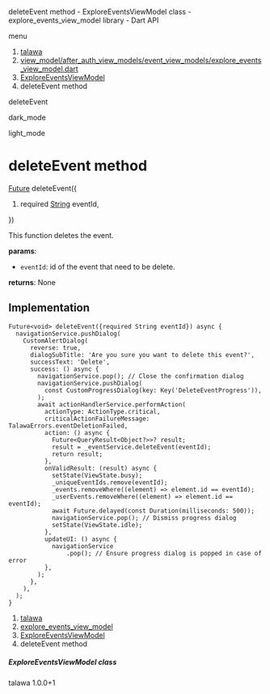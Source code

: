 




deleteEvent method - ExploreEventsViewModel class - explore\_events\_view\_model library - Dart API







menu

1. [talawa](../../index.html)
2. [view\_model/after\_auth\_view\_models/event\_view\_models/explore\_events\_view\_model.dart](../../file-___home_harshil_Desktop_open-source_palisadoes_talawa_lib_view_model_after_auth_view_models_event_view_models_explore_events_view_model/)
3. [ExploreEventsViewModel](../../file-___home_harshil_Desktop_open-source_palisadoes_talawa_lib_view_model_after_auth_view_models_event_view_models_explore_events_view_model/ExploreEventsViewModel-class.html)
4. deleteEvent method

deleteEvent


dark\_mode

light\_mode




# deleteEvent method


[Future](https://api.flutter.dev/flutter/dart-core/Future-class.html)<void>
deleteEvent({

1. required [String](https://api.flutter.dev/flutter/dart-core/String-class.html) eventId,

})

This function deletes the event.

**params**:

* `eventId`: id of the event that need to be delete.

**returns**:
None


## Implementation

```
Future<void> deleteEvent({required String eventId}) async {
  navigationService.pushDialog(
    CustomAlertDialog(
      reverse: true,
      dialogSubTitle: 'Are you sure you want to delete this event?',
      successText: 'Delete',
      success: () async {
        navigationService.pop(); // Close the confirmation dialog
        navigationService.pushDialog(
          const CustomProgressDialog(key: Key('DeleteEventProgress')),
        );
        await actionHandlerService.performAction(
          actionType: ActionType.critical,
          criticalActionFailureMessage: TalawaErrors.eventDeletionFailed,
          action: () async {
            Future<QueryResult<Object?>>? result;
            result = _eventService.deleteEvent(eventId);
            return result;
          },
          onValidResult: (result) async {
            setState(ViewState.busy);
            _uniqueEventIds.remove(eventId);
            _events.removeWhere((element) => element.id == eventId);
            _userEvents.removeWhere((element) => element.id == eventId);
            await Future.delayed(const Duration(milliseconds: 500));
            navigationService.pop(); // Dismiss progress dialog
            setState(ViewState.idle);
          },
          updateUI: () async {
            navigationService
                .pop(); // Ensure progress dialog is popped in case of error
          },
        );
      },
    ),
  );
}
```

 


1. [talawa](../../index.html)
2. [explore\_events\_view\_model](../../file-___home_harshil_Desktop_open-source_palisadoes_talawa_lib_view_model_after_auth_view_models_event_view_models_explore_events_view_model/)
3. [ExploreEventsViewModel](../../file-___home_harshil_Desktop_open-source_palisadoes_talawa_lib_view_model_after_auth_view_models_event_view_models_explore_events_view_model/ExploreEventsViewModel-class.html)
4. deleteEvent method

##### ExploreEventsViewModel class





talawa
1.0.0+1






